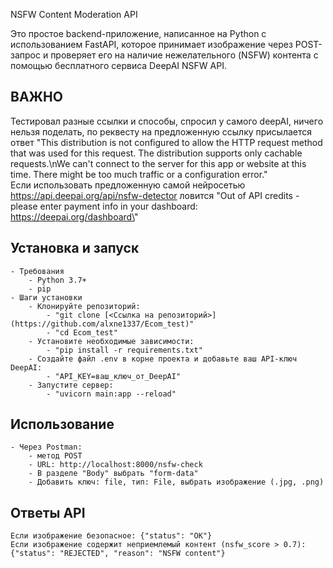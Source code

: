 NSFW Content Moderation API  

Это простое backend-приложение, написанное на Python с использованием FastAPI, которое принимает изображение через POST-запрос и проверяет его на наличие нежелательного (NSFW) контента с помощью бесплатного сервиса DeepAI NSFW API.

## ВАЖНО
Тестировал разные ссылки и способы, спросил у самого deepAI, ничего нельзя поделать, по реквесту на предложенную ссылку присылается ответ "This distribution is not configured to allow the HTTP request method that was used for this request. The distribution supports only cachable requests.\nWe can't connect to the server for this app or website at this time. There might be too much traffic or a configuration error."  
Если использовать предложенную самой нейросетью https://api.deepai.org/api/nsfw-detector ловится "Out of API credits - please enter payment info in your dashboard: https://deepai.org/dashboard\"

## Установка и запуск
    - Требования
        - Python 3.7+
        - pip
    - Шаги установки
        - Клонируйте репозиторий:
            - "git clone [<Ссылка на репозиторий>](https://github.com/alxne1337/Ecom_test)"
            - "cd Ecom_test"
        - Установите необходимые зависимости:
            - "pip install -r requirements.txt"
        - Создайте файл .env в корне проекта и добавьте ваш API-ключ DeepAI:
            - "API_KEY=ваш_ключ_от_DeepAI"
        - Запустите сервер:
            - "uvicorn main:app --reload"

## Использование
    - Через Postman:
        - метод POST
        - URL: http://localhost:8000/nsfw-check
        - В разделе "Body" выбрать "form-data"
        - Добавить ключ: file, тип: File, выбрать изображение (.jpg, .png)

## Ответы API
    Если изображение безопасное: {"status": "OK"}
    Если изображение содержит неприемлемый контент (nsfw_score > 0.7): {"status": "REJECTED", "reason": "NSFW content"}
